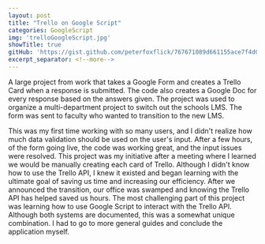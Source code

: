 ```yaml
---
layout: post
title: "Trello on Google Script"
categories: GoogleScript
img: 'trelloGoogleScript.jpg'
showTitle: true
gitHub: 'https://gist.github.com/peterfoxflick/767671089d661155ace7f4d0adde30fc'
excerpt_separator: <!--more-->
---
```


A large project from work that takes a Google Form and creates a Trello Card when a response is submitted. The code also creates a Google Doc for every response based on the answers given. The project was used to organize a multi-department project to switch out the schools LMS.  The form was sent to faculty who wanted to transition to the new LMS.
<!--more-->
This was my first time working with so many users, and I didn't realize how much data validation should be used on the user's input. After a few hours, of the form going live, the code was working great, and the input issues were resolved.
This project was my initiative after a meeting where I learned we would be manually creating each card of Trello. Although I didn't know how to use the Trello API, I knew it existed and began learning with the ultimate goal of saving us time and increasing our efficiency. After we announced the transition, our office was swamped and knowing the Trello API has helped saved us hours.
The most challenging part of this project was learning how to use Google Script to interact with the Trello API. Although both systems are documented, this was a somewhat unique combination. I had to go to more general guides and conclude the application myself.
